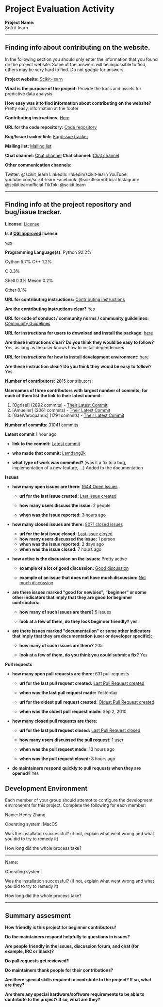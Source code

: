 # Project Evaluation Activity



__Project Name:__  
Scikit-learn

---

## Finding info about contributing on the website.

In the following section you should only enter the information that you
found on the project website. Some of the answers will be impossible to find, others
may be very hard to find. Do not _google_ for answers.

__Project website:__ [Scikit-learn](https://scikit-learn.org/stable/)


__What is the purpose of the project:__ 
Provide the tools and assets for predictive data analysis

__How easy was it to find information about contributing on the website?__ 
Pretty easy, information at the footer

__Contributing instructions:__ [Here](https://scikit-learn.org/dev/developers/contributing.html) 


__URL for the code repository:__ [Code repository](https://github.com/scikit-learn/scikit-learn)

__Bug/Issue tracker link:__ [Bug/Issue tracker](https://github.com/scikit-learn/scikit-learn/issues)

__Mailing list:__ [Mailing list](https://mail.python.org/mailman/listinfo/scikit-learn)

__Chat channel:__ [Chat channel](https://app.gitter.im/#/room/#scikit-learn_scikit-learn:gitter.im)
__Chat channel:__ [Chat channel](https://discord.gg/VVzhr8cHK8)

__Other communication channels:__ 

Twitter: @scikit_learn
LinkedIn: linkedin/scikit-learn
YouTube: youtube.com/scikit-learn
Facebook: @scikitlearnofficial
Instagram: @scikitlearnofficial
TikTok: @scikit.learn

---

## Finding info at the project repository and bug/issue tracker.

__License:__ [License](https://github.com/scikit-learn/scikit-learn?tab=BSD-3-Clause-1-ov-file)

__Is it [OSI approved](https://opensource.org/licenses/alphabetical) license:__ 

[yes](https://opensource.org/license/bsd-3-clause)

__Programming Language(s):__ 
Python
92.2%
 
Cython
5.7%
C++
1.2%
 
C
0.3%
 
Shell
0.3%
Meson
0.2%
 
Other
0.1%


__URL for contributing instructions:__ [Contributing instructions](https://github.com/scikit-learn/scikit-learn/blob/main/CONTRIBUTING.md)

__Are the contributing instructions clear?__ 
Yes

__URL for code of conduct / community norms / community guildelines:__ [Community Guidelines](https://github.com/scikit-learn/scikit-learn/tree/main?tab=coc-ov-file)

__URL for instructions for users to download and install the package:__  [here](https://github.com/scikit-learn/scikit-learn/tree/main?tab=readme-ov-file)


__Are these instructions clear? Do you think they would be easy to follow?__ 
Yes, as long as the user knows how to install dependencies

__URL for instructions for how to install development environment:__ [here](https://scikit-learn.org/dev/developers/contributing.html#ways-to-contribute)


__Are these instruction clear? Do you think they would be easy to follow?__
Yes

__Number of contributors:__ 2815 contributors


__Usernames of three contributors with largest number of commits; for
each of them list the link to their latest commit__:

1. [Ogrisel] (2892 commits) - [Their Latest Commit](https://github.com/scikit-learn/scikit-learn/commit/3a3e746dddef5c0fc2243c4c0bedf58b6b668651)
2. [Amueller] (2061 commits) - [Their Latest Commit](https://github.com/scikit-learn/enhancement_proposals/commit/281e2b9315ae43af608028f20804023b98bf2d91)
3. [GaelVaroquanux] (1791 commits) - [Their Latest Commit](https://github.com/scikit-learn/scikit-learn/commit/fe718a8e193ca7fdf0d61c197b3615fbcb277f8e)


__Number of commits:__ 31041 commits

__Latest commit__ 
1 hour ago
- __link to the commit:__ [Latest commit](https://github.com/scikit-learn/scikit-learn/commit/d74a5a5c4c427c81292b15b92df8138e70fd94b9)

- __who made that commit:__ 
[Lamdang2k](https://github.com/lamdang2k)

- __what type of work was commited?__ (was it a fix to a bug, implementation of a new feature, ...)
Added to the documentation

__Issues__

- __how many open issues are there:__ [1644 Open Issues](https://github.com/scikit-learn/scikit-learn/issues?q=is%3Aopen+is%3Aissue)

    - __url for the last issue created:__ [Last issue created](https://github.com/scikit-learn/scikit-learn/issues/28536)

    - __how many users discuss the issue:__ 2 people
    
    - __when was the issue reported:__ 3 hours ago
    

- __how many closed issues are there:__ [9071 closed issues](https://github.com/scikit-learn/scikit-learn/issues?q=is%3Aissue+is%3Aclosed)
    - __url for the last issue closed:__ [Last issue closed](https://github.com/scikit-learn/scikit-learn/issues/28527)
    - __how many users discussed the issue:__ 1 person
    - __when was the issue reported:__ 2 days ago
    - __when was the issue closed:__ 7 hours ago

- __how active is the discussion on the issues:__ 
    Pretty active
    - __example of a lot of good discussion:__ [Good discussion](https://github.com/scikit-learn/scikit-learn/issues/28530)
    
    - __example of an issue that does not have much discussion:__ [Not much discussion](https://github.com/scikit-learn/scikit-learn/issues/28527)



- __are there issues marked "good for newbies", "beginner" or some other indicators that imply that they are good for beginner contributors:__ 

    - __how many of such issues are there?__ 5 issues
    
    - __look at a few of them, do they look beginner friendly?__ yes



- __are there issues marked "documentation" or some other indicators that imply that they are documentation (user or developer specific):__ 

    - __how many of such issues are there?__ 205
    
    - __look at a few of them, do you think you could submit a fix?__ Yes



__Pull requests__

- __how many open pull requests are there:__ 631 pull requests

    - __url for the last pull request created:__ [Last Pull Request created](https://github.com/scikit-learn/scikit-learn/pull/28528)
    
    - __when was the last pull request made:__ Yesterday

    - __url for the oldest pull request created:__ [Oldest Pull Request created](https://github.com/scikit-learn/scikit-learn/pull/2)
    
    - __when was the oldest pull request made:__ Sep 2, 2010

- __how many closed pull requests are there:__ 

    - __url for the last pull request closed:__ [Last Pull Request closed](https://github.com/scikit-learn/scikit-learn/pull/28533)
    
    - __how many users discussed the pull request:__ 1 user
    
    - __when was the pull request made:__  13 hours ago
    
    - __when was the pull request closed:__ 8 hours ago
    

- __do maintainers respond quickly to pull requests when they are opened?__ 
Yes

## Development Environment 

Each member of your group should attempt to configure the development environemnt 
for this project. Complete the following for each member:

Name: Henry Zhang

Operating system: MacOS

Was the installation successful? (if not, explain what went wrong and 
what you did to try to remedy it)

How long did the whole process take? 


---

Name: 

Operating system: 

Was the installation successful? (if not, explain what went wrong and 
what you did to try to remedy it)

How long did the whole process take? 


---

## Summary assesment
__How friendly is this project for beginner contributors?__




__Do the maintainers respond helpfully to questions in issues?__



__Are people friendly in the issues, discussion forum, and chat (for example, IRC or Slack)?__




__Do pull requests get reviewed?__



__Do maintainers thank people for their contributions?__



__Are there special skills required to contribute to the project? If so, what are they?__



__Are there any special hardware/software requirements to be able to contribute to the project? If so, what are they?__
